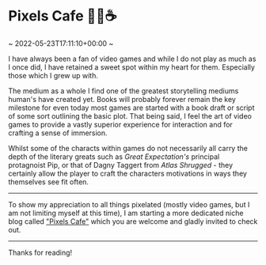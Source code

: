 # Pixels Cafe 🧚👾☕
~ 2022-05-23T17:11:10+00:00 ~

I have always been a fan of video games and while I do not play as much as I once did, I have retained a sweet spot within my heart for them. Especially those which I grew up with.

The medium as a whole I find one of the greatest storytelling mediums human's have created yet. Books will probably forever remain the key milestone for even today most games are started with a book draft or script of some sort outlining the basic plot. That being said, I feel the art of video games to provide a vastly superior experience for interaction and for crafting a sense of immersion.

Whilst some of the characts within games do not necessarily all carry the depth of the literary greats such as _Great Expectation's_ principal protagnoist Pip, or that of Dagny Taggert from _Atlas Shrugged_ - they certainly allow the player to craft the characters motivations in ways they themselves see fit often.

---

To show my appreciation to all things pixelated (mostly video games, but I am not limiting myself at this time), I am starting a more dedicated niche blog called ["Pixels Cafe"](https://pixels.cafe) which you are welcome and gladly invited to check out.

---

Thanks for reading!